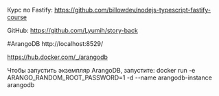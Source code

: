 Курс по Fastify: https://github.com/billowdev/nodejs-typescript-fastify-course

GitHub: https://github.com/Lyumih/story-back

#ArangoDB
http://localhost:8529/

https://hub.docker.com/_/arangodb

Чтобы запустить экземпляр ArangoDB, запустите:
docker run -e ARANGO_RANDOM_ROOT_PASSWORD=1 -d --name arangodb-instance arangodb
